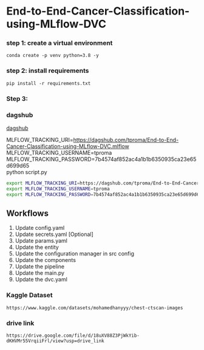 # End-to-End-Cancer-Classification-using-MLflow-DVC

### step 1: create a virtual environment
```
conda create -p venv python=3.8 -y
```

### step 2: install requirements
```
pip install -r requirements.txt
```

### Step 3: 

### dagshub
[dagshub](https://dagshub.com/)

MLFLOW_TRACKING_URI=https://dagshub.com/tproma/End-to-End-Cancer-Classification-using-MLflow-DVC.mlflow \
MLFLOW_TRACKING_USERNAME=tproma \
MLFLOW_TRACKING_PASSWORD=7b4574af852ac4a1b1b6350935ca23e65d699d65 \
python script.py


```bash
export MLFLOW_TRACKING_URI=https://dagshub.com/tproma/End-to-End-Cancer-Classification-using-MLflow-DVC.mlflow
export MLFLOW_TRACKING_USERNAME=tproma
export MLFLOW_TRACKING_PASSWORD=7b4574af852ac4a1b1b6350935ca23e65d699d65
```

## Workflows
1. Update config.yaml
2. Update secrets.yaml [Optional]
3. Update params.yaml
4. Update the entity
5. Update the configuration manager in src config
6. Update the components
7. Update the pipeline
8. Update the main.py
9. Update the dvc.yaml

### Kaggle Dataset
```
https://www.kaggle.com/datasets/mohamedhanyyy/chest-ctscan-images
```

### drive link
```
https://drive.google.com/file/d/18uXV88Z3PjWkYib-dKHVMr55VrqiiFrl/view?usp=drive_link
```